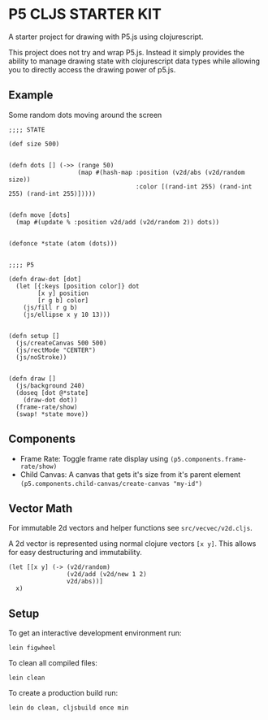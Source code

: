 # P5 CLJS STARTER KIT

A starter project for drawing with P5.js using clojurescript.

This project does not try and wrap P5.js. Instead it simply provides the ability to manage drawing state with clojurescript data types while allowing you to directly access the drawing power of p5.js.


## Example

Some random dots moving around the screen

```
;;;; STATE

(def size 500)


(defn dots [] (->> (range 50)
                   (map #(hash-map :position (v2d/abs (v2d/random size))
                                   :color [(rand-int 255) (rand-int 255) (rand-int 255)]))))


(defn move [dots]
  (map #(update % :position v2d/add (v2d/random 2)) dots))


(defonce *state (atom (dots)))


;;;; P5

(defn draw-dot [dot]
  (let [{:keys [position color]} dot
        [x y] position
        [r g b] color]
    (js/fill r g b)
    (js/ellipse x y 10 13)))


(defn setup []
  (js/createCanvas 500 500)
  (js/rectMode "CENTER")
  (js/noStroke))


(defn draw []
  (js/background 240)
  (doseq [dot @*state]
    (draw-dot dot))
  (frame-rate/show)
  (swap! *state move))

```

## Components

* Frame Rate: Toggle frame rate display using `(p5.components.frame-rate/show)`
* Child Canvas: A canvas that gets it's size from it's parent element `(p5.components.child-canvas/create-canvas "my-id")`


## Vector Math

For immutable 2d vectors and helper functions see `src/vecvec/v2d.cljs`.

A 2d vector is represented using normal clojure vectors `[x y]`. This allows for easy destructuring and immutability.

```
(let [[x y] (-> (v2d/random)
                (v2d/add (v2d/new 1 2)
                v2d/abs))]
  x)
```

## Setup

To get an interactive development environment run:

    lein figwheel

To clean all compiled files:

    lein clean

To create a production build run:

    lein do clean, cljsbuild once min
